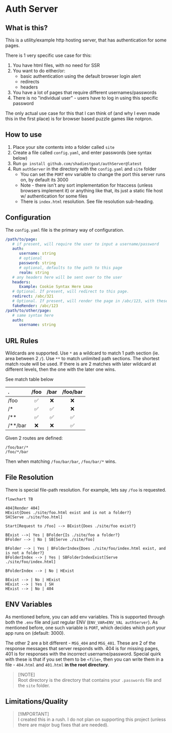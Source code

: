 # Auth Server

## What is this?

This is a utility/example http hosting server, that has authentication for some pages.

There is 1 very specific use case for this:

1. You have html files, with no need for SSR
2. You want to do either/or:
   - basic authentication using the default browser login alert
   - redirects
   - headers
3. You have a lot of pages that require different usernames/passwords
5. There is no "individual user" - users have to log in using this specific password

The only actual use case for this that I can think of (and why I even made this in the first place) is for browser based puzzle games like notpron.

## How to use

1. Place your site contents into a folder called `site`
2. Create a file called `config.yaml`, and enter passwords (see syntax below)
3. Run `go install github.com/shadiestgoat/authServer@latest`
4. Run `authServer` in the directory with the `config.yaml` and `site` folder
   - You can set the `PORT` env variable to change the port this server runs on, by default its 3000
   - Note - there isn't any sort implementation for htaccess (unless browsers implement it) or anything like that, its just a static file host w/ authentication for some files
   - There is `index.html` resolution. See file resolution sub-heading.

## Configuration

The `config.yaml` file is the primary way of configuration.

```yaml
/path/to/page:
   # if present, will require the user to input a username/password
   auth:
      username: string
      # optional
      password: string
      # optional, defaults to the path to this page
      realm: string
   # any headers here will be sent over to the user
   headers:
      Example: Cookie Syntax Here Lmao
   # Optional. If present, will redirect to this page.
   redirect: /abc/321
   # Optional. If present, will render the page in /abc/123, with these settings.
   fakeRender: /abc/123
/path/to/other/page:
   # same syntax here
   auth:
      username: string
```

## URL Rules

Wildcards are supported. Use `*` as a wildcard to match 1 path section (ie. area between 2 `/`). Use `**` to match unlimited path sections. 
The shortest match route will be used. 
If there is are 2 matches with later wildcard at different levels, then the one with the later one wins. 

See match table below

| .       | /foo  | /bar  | /foo/bar |
| :------ | :---: | :---: | :------: |
| /foo    |   ✅   |  :x:  |   :x:    |
| /*      |   ✅   |   ✅   |   :x:    |
| /**     |   ✅   |   ✅   |    ✅     |
| /**/bar |  :x:  |  :x:  |    ✅     |

Given 2 routes are defined:

```
/foo/bar/*
/foo/*/bar
```

Then when matching `/foo/bar/bar`, `/foo/bar/*` wins.

## File Resolution

There is special file-path resolution. For example, lets say `/foo` is requested.

```mermaid
flowchart TB

404[Render 404]
HExist{Does ./site/foo.html exist and is not a folder?}
SH[Serve ./site/foo.html]

Start[Request to /foo] --> BExist{Does ./site/foo exist?}

BExist -->| Yes | BFolder{Is ./site/foo a folder?}
BFolder --> | No | SB[Serve ./site/foo]

BFolder --> | Yes | BFolderIndex{Does ./site/foo/index.html exist, and is not a folder?}
BFolderIndex --> | Yes | SBFolderIndexExist[Serve ./site/foo/index.html]

BFolderIndex --> | No | HExist

BExist --> | No | HExist
HExist --> | Yes | SH
HExist --> | No | 404

```

## ENV Variables

As mentioned before, you can add env variables. This is supported through both the `.env` file and just regular ENV (`ENV_VAR=ENV_VAL authServer`). As mentioned before, one such variable is `PORT`, which decides which port your app runs on (default: 3000).

The other 2 are a bit different - `MSG_404` and `MSG_401`. These are 2 of the response messages that server responds with. 404 is for missing pages, 401 is for responses with the incorrect username/password. Special quirk with these is that if you set them to be `<file>`, then you can write them in a file - `404.html` and `401.html` **in the root directory**.

> [!NOTE]\
> Root directory is the directory that contains your `.passwords` file and the `site` folder.

## Limitations/Quality

> [!IMPORTANT]\
> I created this in a rush. I do not plan on supporting this project (unless there are major bug fixes that are needed).

